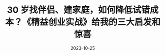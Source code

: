 ---
title: 30 岁找伴侣、建家庭，如何降低试错成本？《精益创业实战》给我的三大启发和惊喜
date: 2023-10-25
link: https://sunnylife.feishu.cn/wiki/RnfIwgarmibhf7kU5YAcm1OxnJg
description: 人生百岁，关键决策不过三五。选择和谁成为伴侣，便是其一。<br> 30 岁，正值职业发展关键期，时间宝贵。如何有效降低试错成本，既找到合适伴侣、建设温暖有力的大后方，又不耽误事业发展？<br><br>《精益创业实战》透露的低成本试错框架，不仅适用于业务探索，也适用于找伴侣建家庭这类充满不确定的人生课题。具体怎么做？希望我的实践能给你带来一些启发：D
---